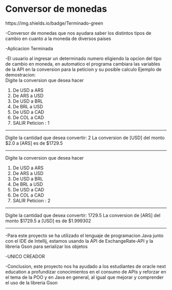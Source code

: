 <h1>Conversor de monedas</h1>  
https://img.shields.io/badge/Terminado-green

-Conversor de monedas que nos ayudara saber los distintos tipos de cambio en cuanto a la moneda de diversos paises

-Aplicacion Terminada

-El usuario al ingresar un determinado numero eligiendo la opcion del tipo de cambio en moneda, en automatico el programa cambiara las variables de la API en la conversion para la peticion y su posible calculo
Ejemplo de demostracion:  
Digite la conversion que desea hacer
1. De USD a ARS
2. De ARS a USD
3. De USD a BRL
4. De BRL a USD
5. De USD a CAD
6. De COL a CAD
7. SALIR 
Peticion : 1
****************************************
Digite la cantidad que desea convertir: 2
La conversion de [USD] del monto $2.0 a [ARS] es de $1729.5
***************************************
Digite la conversion que desea hacer
1. De USD a ARS
2. De ARS a USD
3. De USD a BRL
4. De BRL a USD
5. De USD a CAD
6. De COL a CAD
7. SALIR 
Peticion : 2
****************************************
Digite la cantidad que desea convertir: 1729.5
La conversion de [ARS] del monto $1729.5 a [USD] es de $1.999302
***************************************

-Para este proyecto se ha utilizado el lenguaje de programacion Java junto con el IDE de Intellij, estamos usando la API de ExchangeRate-API y la libreria Gson para serializar los objetos

-UNICO CREADOR

-Conclusion, este proyecto nos ha ayudado a los estudiantes de oracle next education a profundizar conocimientos en el consumo de APIs y reforzar en el tema de la POO y en Java en general, al igual que mejorar y comprender el uso de la libreria Gson
